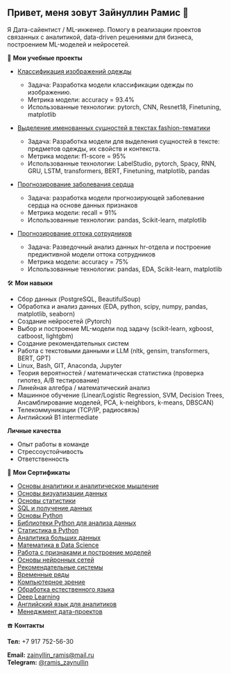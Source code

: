 ## Привет, меня зовут Зайнуллин Рамис 👋  
  
 Я Дата-сайентист / ML-инженер. Помогу в реализации проектов связанных с аналитикой, data-driven решениями для бизнеса, построением ML-моделей и нейросетей.  
       
🚀 __Мои учебные проекты__
- [Классификация изображений одежды](https://github.com/ramisz/CNN_for_fachion)
  - Задача: Разработка модели классификации одежды по изображению.
  - Метрика модели: accuracy = 93.4%
  - Использованные технологии: pytorch, CNN, Resnet18, Finetuning, matplotlib
  
- [Выделение именованных сущностей в текстах fashion-тематики](https://github.com/ramisz/fashion-ner)
  - Задача: Разработка модели для выделения сущностей в тексте: предметов одежды, их свойств и контекста.
  - Метрика модели: f1-score = 95%
  - Использованные технологии: LabelStudio, pytorch, Spacy, RNN, GRU, LSTM, transformers, BERT, Finetuning, matplotlib, pandas
  
- [Прогнозирование заболевания сердца](https://github.com/ramisz/heart_failure_prediction)
  - Задача: разработка модели прогнозирующей заболевание сердца на основе 	данных признаков
  - Метрика модели: recall = 91%
  - Использованные технологии: pandas, Scikit-learn, matplotlib
   
- [Прогнозирование оттока сотрудников](https://github.com/ramisz/hr_analytics)
   - Задача: Разведочный анализ данных hr-отдела и построение предиктивной 	модели оттока сотрудников
   - Метрика модели: accuracy = 75%
   - Использованные технологии: pandas, EDA, Scikit-learn, matplotlib
   
🛠️ __Мои навыки__
- Сбор данных (PostgreSQL, BeautifulSoup)
- Обработка и анализ данных (EDA, python, scipy, numpy, pandas, matplotlib, seaborn)
- Создание нейросетей (Pytorch)
- Выбор и построение ML-модели под задачу (scikit-learn, xgboost, catboost, lightgbm)
- Создание рекомендательных систем
- Работа с текстовыми данными и LLM (nltk, gensim, transformers, BERT, GPT)
- Linux, Bash, GIT, Anaconda, Jupyter
- Теория вероятностей / математическая статистика (проверка гипотез, A/B тестирование)
- Линейная алгебра / математический анализ
- Машинное обучение (Linear/Logistic Regression, SVM, Decision Trees, Ансамблирование моделей, PCA, k-neighbors, k-means, DBSCAN)
- Телекоммуникации (TCP/IP, радиосвязь)
- Английский B1 intermediate

__Личные качества__
- Опыт работы в команде
- Стрессоустойчивость
- Ответственность

  
📜 __Мои Сертификаты__ 
- [Основы аналитики и аналитическое мышление](https://github.com/ramisz/cert/blob/main/certificate_analytics.pdf)
- [Основы визуализации данных](https://github.com/ramisz/cert/blob/main/certificate_visualization.pdf)
- [Основы статистики](https://github.com/ramisz/cert/blob/main/certificate_stat.pdf)
- [SQL и получение данных](https://github.com/ramisz/cert/blob/main/certificate_sql.pdf)
- [Основы Python](https://github.com/ramisz/cert/blob/main/certificate_python.pdf)
- [Библиотеки Python для анализа данных](https://github.com/ramisz/cert/blob/main/certificate_python_data_analyze.pdf)
- [Статистика в Python](https://github.com/ramisz/cert/blob/main/certificate_python_stat.pdf)
- [Аналитика больших данных](https://github.com/ramisz/cert/blob/main/certificate_big_data.pdf)
- [Математика в Data Science](https://github.com/ramisz/cert/blob/main/certificate_ds_math.pdf)
- [Работа с признаками и построение моделей](https://github.com/ramisz/cert/blob/main/certificate_machine_learning.pdf)
- [Основы нейронных сетей](https://github.com/ramisz/cert/blob/main/certificate_neural_networks.pdf)
- [Рекомендательные системы](https://github.com/ramisz/cert/blob/main/certificate_recomendation_systems.pdf)
- [Временные ряды](https://github.com/ramisz/cert/blob/main/certificate_time_series.pdf)
- [Компьютерное зрение](https://github.com/ramisz/cert/blob/main/certificate_computer_vision.pdf)
- [Обработка естественного языка](https://github.com/ramisz/cert/blob/main/certificate_natural_language_procession.pdf)
- [Deep Learning](https://github.com/ramisz/cert/blob/main/certificate_deep_learning.pdf)
- [Английский язык для аналитиков](https://github.com/ramisz/cert/blob/main/certificate_eng.pdf)
- [Менеджмент дата-проектов](https://github.com/ramisz/cert/blob/main/certificate_project_management.pdf)



☎️ __Контакты__

**Тел:** +7 917 752-56-30

**Email:** [zainyllin_ramis@mail.ru](mailto:zainyllin_ramis@mail.ru)  
**Telegram:** [@ramis_zaynullin](https://t.me/ramis_zaynullin) 
